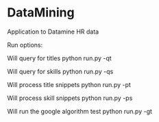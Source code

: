 # DataMining
Application to Datamine HR data

Run options:

Will query for titles
python run.py -qt

Will query for skills
python run.py -qs

Will process title snippets
python run.py -pt

Will process skill snippets
python run.py -ps

Will run the google algorithm test
python run.py -gt
